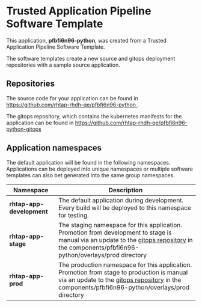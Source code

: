 # Trusted Application Pipeline Software Template

This application, **pfbfi6n96-python**, was created from a Trusted Application Pipeline Software Template.

The software templates create a new source and gitops deployment repositories with a sample source application. 

## Repositories

The source code for your application can be found in [https://github.com/rhtap-rhdh-qe/pfbfi6n96-python ](https://github.com/rhtap-rhdh-qe/pfbfi6n96-python ).
 
The gitops repository, which contains the kubernetes manifests for the application can be found in 
[https://github.com/rhtap-rhdh-qe/pfbfi6n96-python-gitops ](https://github.com/rhtap-rhdh-qe/pfbfi6n96-python-gitops ) 

## Application namespaces 

The default application will be found in the following namespaces. Applications can be deployed into unique namespaces or multiple software templates can also bet generated into the same group namespaces.  

|  Namespace   |  Description   |  
| -------- | -------- |   
| **rhtap-app-development** | The default application during development. Every build will be deployed to this namespace for testing. | 
| **rhtap-app-stage** | The staging namespace for this application. Promotion from development to stage is manual via an update to the [gitops repository](https://github.com/rhtap-rhdh-qe/pfbfi6n96-python-gitops ) in the components/pfbfi6n96-python/overlays/prod directory |  
| **rhtap-app-prod** | The production namespace for this application. Promotion from stage to production is manual via an update to the [gitops repository](https://github.com/rhtap-rhdh-qe/pfbfi6n96-python-gitops ) in the components/pfbfi6n96-python/overlays/prod directory | 